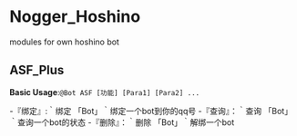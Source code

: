 # Nogger_Hoshino
modules for own hoshino bot

## ASF_Plus
**Basic Usage**:`@Bot ASF [功能] [Para1] [Para2] ...`

-『绑定』:｀绑定 「Bot」｀绑定一个bot到你的qq号
-『查询』：｀查询 「Bot」｀查询一个bot的状态
-『删除』：｀删除 「Bot」｀解绑一个bot

